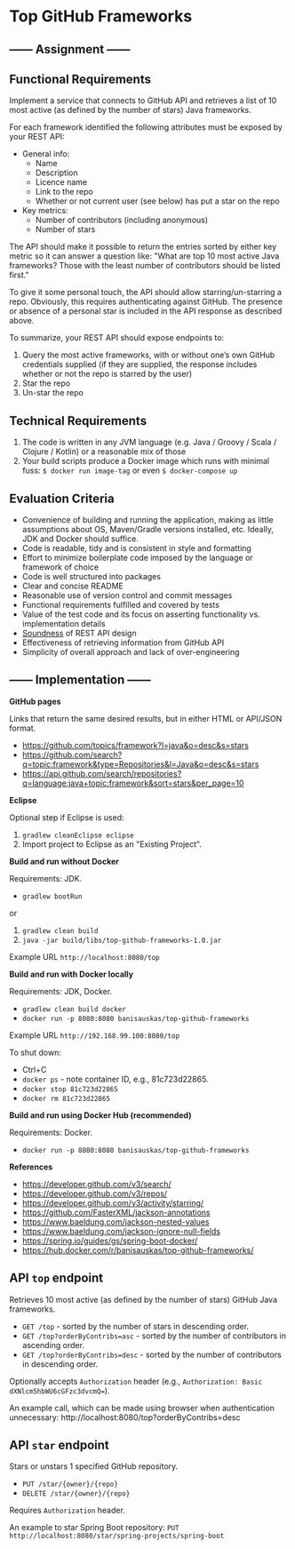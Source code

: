# Top GitHub Frameworks

## —— Assignment ——

## Functional Requirements

Implement a service that connects to GitHub API and retrieves a list of 10 most active (as defined by the  number of stars) Java frameworks.

For each framework identified the following attributes must be exposed by your REST API:

- General info:
  - Name
  - Description
  - Licence name
  - Link to the repo
  - Whether or not current user (see below) has put a star on the repo
- Key metrics:
  - Number of contributors (including anonymous)
  - Number of stars

The API should make it possible to return the entries sorted by either key metric so it can answer a question like: "What are top 10 most active Java frameworks? Those with the least number of contributors should be listed first."

To give it some personal touch, the API should allow starring/un-starring a repo. Obviously, this requires authenticating against GitHub. The presence or absence of a personal star is included in the API response as described above.

To summarize, your REST API should expose endpoints to:

1. Query the most active frameworks, with or without one’s own GitHub credentials supplied (if they are supplied, the response includes whether or not the repo is starred by the user)
1. Star the repo
1. Un-star the repo

## Technical Requirements

1. The code is written in any JVM language (e.g. Java / Groovy / Scala / Clojure / Kotlin) or a reasonable mix of those
1. Your build scripts produce a Docker image which runs with minimal fuss:
  `$ docker run image-tag` or even `$ docker-compose up`

## Evaluation Criteria

- Convenience of building and running the application, making as little assumptions about OS, Maven/Gradle versions installed, etc. Ideally, JDK and Docker should suffice.
- Code is readable, tidy and is consistent in style and formatting
- Effort to minimize boilerplate code imposed by the language or framework of choice
- Code is well structured into packages
- Clear and concise README
- Reasonable use of version control and commit messages
- Functional requirements fulfilled and covered by tests
- Value of the test code and its focus on asserting functionality vs. implementation details
- [Soundness](https://en.oxforddictionaries.com/definition/soundness) of REST API design
- Effectiveness of retrieving information from GitHub API
- Simplicity of overall approach and lack of over-engineering

## —— Implementation ——

**GitHub pages**

Links that return the same desired results, but in either HTML or API/JSON format.
- https://github.com/topics/framework?l=java&o=desc&s=stars
- https://github.com/search?q=topic:framework&type=Repositories&l=Java&o=desc&s=stars
- https://api.github.com/search/repositories?q=language:java+topic:framework&sort=stars&per_page=10

**Eclipse**

Optional step if Eclipse is used:

1. `gradlew cleanEclipse eclipse`
1. Import project to Eclipse as an "Existing Project".

**Build and run without Docker**

Requirements: JDK.

- `gradlew bootRun`

or

1. `gradlew clean build`
1. `java -jar build/libs/top-github-frameworks-1.0.jar`

Example URL `http://localhost:8080/top`

**Build and run with Docker locally**

Requirements: JDK, Docker.

- `gradlew clean build docker`
- `docker run -p 8080:8080 banisauskas/top-github-frameworks`

Example URL `http://192.168.99.100:8080/top`

To shut down:

- Ctrl+C
- `docker ps` - note container ID, e.g., 81c723d22865.
- `docker stop 81c723d22865`
- `docker rm 81c723d22865`

**Build and run using Docker Hub (recommended)**

Requirements: Docker.

- `docker run -p 8080:8080 banisauskas/top-github-frameworks`

**References**

- https://developer.github.com/v3/search/
- https://developer.github.com/v3/repos/
- https://developer.github.com/v3/activity/starring/
- https://github.com/FasterXML/jackson-annotations
- https://www.baeldung.com/jackson-nested-values
- https://www.baeldung.com/jackson-ignore-null-fields
- https://spring.io/guides/gs/spring-boot-docker/
- https://hub.docker.com/r/banisauskas/top-github-frameworks/

## API `top` endpoint

Retrieves 10 most active (as defined by the number of stars) GitHub Java frameworks.

- `GET /top` - sorted by the number of stars in descending order.
- `GET /top?orderByContribs=asc` - sorted by the number of contributors in ascending order.
- `GET /top?orderByContribs=desc` - sorted by the number of contributors in descending order.

Optionally accepts `Authorization` header (e.g., `Authorization: Basic dXNlcm5hbWU6cGFzc3dvcmQ=`).

An example call, which can be made using browser when authentication unnecessary: http://localhost:8080/top?orderByContribs=desc

## API `star` endpoint

Stars or unstars 1 specified GitHub repository.

- `PUT /star/{owner}/{repo}`
- `DELETE /star/{owner}/{repo}`

Requires `Authorization` header.

An example to star Spring Boot repository: `PUT http://localhost:8080/star/spring-projects/spring-boot`